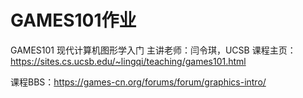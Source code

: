 # GAMES101作业

GAMES101 现代计算机图形学入门
主讲老师：闫令琪，UCSB
课程主页：https://sites.cs.ucsb.edu/~lingqi/teaching/games101.html

课程BBS：https://games-cn.org/forums/forum/graphics-intro/
